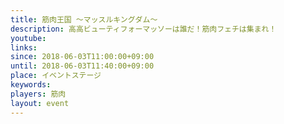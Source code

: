 ```yaml
---
title: 筋肉王国 ～マッスルキングダム～
description: 高高ビューティフォーマッソーは誰だ！筋肉フェチは集まれ！
youtube: 
links:
since: 2018-06-03T11:00:00+09:00
until: 2018-06-03T11:40:00+09:00
place: イベントステージ
keywords: 
players: 筋肉
layout: event
---
```

